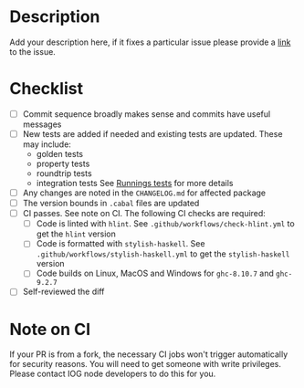 # Description

Add your description here, if it fixes a particular issue please provide a
[link](https://docs.github.com/en/issues/tracking-your-work-with-issues/linking-a-pull-request-to-an-issue#linking-a-pull-request-to-an-issue-using-a-keyword=)
to the issue.

# Checklist

- [ ] Commit sequence broadly makes sense and commits have useful messages
- [ ] New tests are added if needed and existing tests are updated.  These may include:
  - golden tests
  - property tests
  - roundtrip tests
  - integration tests
  See [Runnings tests](https://github.com/IntersectMBO/cardano-node-wiki/wiki/Running-tests) for more details
- [ ] Any changes are noted in the `CHANGELOG.md` for affected package
- [ ] The version bounds in `.cabal` files are updated
- [ ] CI passes. See note on CI.  The following CI checks are required:
  - [ ] Code is linted with `hlint`.  See `.github/workflows/check-hlint.yml` to get the `hlint` version
  - [ ] Code is formatted with `stylish-haskell`.  See `.github/workflows/stylish-haskell.yml` to get the `stylish-haskell` version
  - [ ] Code builds on Linux, MacOS and Windows for `ghc-8.10.7` and `ghc-9.2.7`
- [ ] Self-reviewed the diff

# Note on CI
If your PR is from a fork, the necessary CI jobs won't trigger automatically for security reasons.
You will need to get someone with write privileges.  Please contact IOG node developers to do this
for you.
